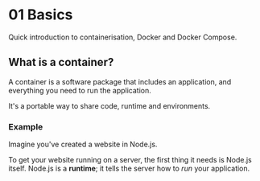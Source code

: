 # 01 Basics

Quick introduction to containerisation, Docker and Docker Compose.

## What is a container?

A container is a software package that includes an application, and everything you need to run the application.

It's a portable way to share code, runtime and environments.

### Example

Imagine you've created a website in Node.js.

To get your website running on a server, the first thing it needs is Node.js itself. Node.js is a **runtime**; it tells the server how to _run_ your application.
